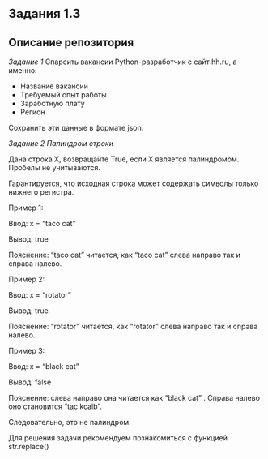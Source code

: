 <h1><font size=5><b>Задания 1.3</b></font></h1>

<h2> Описание репозитория <a class="tocSkip"></h2>

*Задание 1*
Спарсить вакансии Python-разработчик с сайт hh.ru, а именно:
- Название вакансии
- Требуемый опыт работы
- Заработную плату
- Регион

Cохранить эти данные в формате json. 

*Задание 2*
*Палиндром строки*

Дана строка X, возвращайте True, если X является палиндромом. Пробелы не учитываются.

Гарантируется, что исходная строка может содержать символы только нижнего регистра.


Пример 1:

Ввод: x = “taco cat”

Вывод: true

Пояснение: “taco cat” читается, как “taco cat” слева направо так и справа налево.

Пример 2:

Ввод: x = “rotator”

Вывод: true

Пояснение: “rotator” читается, как “rotator” слева направо так и справа налево.

Пример 3:

Ввод: x = “black cat”

Вывод: false

Пояснение: слева направо она читается как “black cat” . Справа налево оно становится “tac kcalb”.

Следовательно, это не палиндром.

Для решения задачи рекомендуем познакомиться с функцией str.replace()
